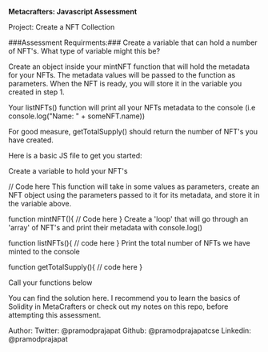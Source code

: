 **Metacrafters: Javascript Assessment**


Project: Create a NFT Collection



###Assessment Requirments:###
Create a variable that can hold a number of NFT's. What type of variable might this be?

Create an object inside your mintNFT function that will hold the metadata for your NFTs. The metadata values will be passed to the function as parameters. When the NFT is ready, you will store it in the variable you created in step 1.

Your listNFTs() function will print all your NFTs metadata to the console (i.e console.log("Name: " + someNFT.name))

For good measure, getTotalSupply() should return the number of NFT's you have created.

Here is a basic JS file to get you started:

Create a variable to hold your NFT's

// Code here
This function will take in some values as parameters, create an NFT object using the parameters passed to it for its metadata, and store it in the variable above.

function mintNFT(){
    // Code here
}
Create a 'loop' that will go through an 'array' of NFT's and print their metadata with console.log()

function listNFTs(){
    // code here
}
Print the total number of NFTs we have minted to the console

function getTotalSupply(){
    // code here
}


Call your functions below

You can find the solution here.
I recommend you to learn the basics of Solidity in MetaCrafters or check out my notes on this repo, before attempting this assessment.

Author: Twitter: @pramodprajapat
Github: @pramodprajapatcse
Linkedin: @pramodprajapat
